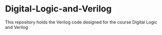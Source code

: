 # Digital-Logic-and-Verilog
This repository holds the Verilog code designed for the course Digital Logic and Verilog
